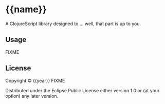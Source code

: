 # {{name}}

A ClojureScript library designed to ... well, that part is up to you.

## Usage

FIXME

## License

Copyright © {{year}} FIXME

Distributed under the Eclipse Public License either version 1.0 or (at
your option) any later version.
